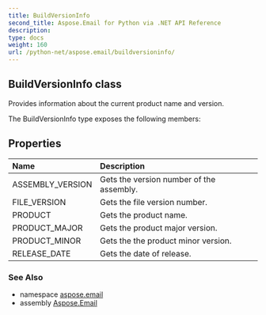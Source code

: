 ```yaml
---
title: BuildVersionInfo
second_title: Aspose.Email for Python via .NET API Reference
description: 
type: docs
weight: 160
url: /python-net/aspose.email/buildversioninfo/
---
```


## BuildVersionInfo class

Provides information about the current product name and version.

The BuildVersionInfo type exposes the following members:
## Properties
| Name | Description |
| :- | :- |
|ASSEMBLY_VERSION|Gets the version number of the assembly.|
|FILE_VERSION|Gets the file version number.|
|PRODUCT|Gets the product name.|
|PRODUCT_MAJOR|Gets the product major version.|
|PRODUCT_MINOR|Gets the the product minor version.|
|RELEASE_DATE|Gets the date of release.|

### See Also

* namespace [aspose.email](/email/python-net/aspose.email/)
* assembly [Aspose.Email](/email/python-net/)

